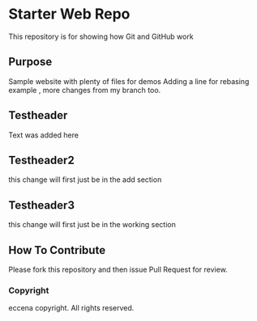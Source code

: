 # Starter Web Repo

This repository is for showing how Git and GitHub work

## Purpose

Sample website with plenty of files for demos
Adding a line for rebasing example , more changes from my branch too.

## Testheader

Text was added here

## Testheader2

this change will first just be in the add section

## Testheader3

this change will first just be in the working section

## How To Contribute

Please fork this repository and then issue Pull Request for review.

### Copyright

eccena copyright. All rights reserved.